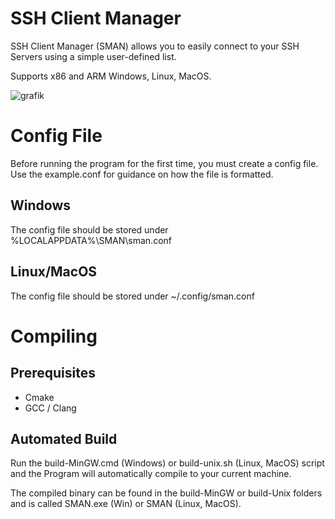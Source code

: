 # SSH Client Manager

SSH Client Manager (SMAN) allows you to easily connect to your SSH Servers using a simple user-defined list.

Supports x86 and ARM Windows, Linux, MacOS.

![grafik](https://github.com/user-attachments/assets/10140f46-30c8-45d0-a9ad-515266870dc3)


# Config File
Before running the program for the first time, you must create a config file. Use the example.conf for guidance on how the file is formatted.

## Windows
The config file should be stored under %LOCALAPPDATA%\SMAN\sman.conf

## Linux/MacOS
The config file should be stored under ~/.config/sman.conf

# Compiling

## Prerequisites
- Cmake
- GCC / Clang

## Automated Build
Run the build-MinGW.cmd (Windows) or build-unix.sh (Linux, MacOS) script and the Program will automatically compile to your current machine.

The compiled binary can be found in the build-MinGW or build-Unix folders and is called SMAN.exe (Win) or SMAN (Linux, MacOS).
